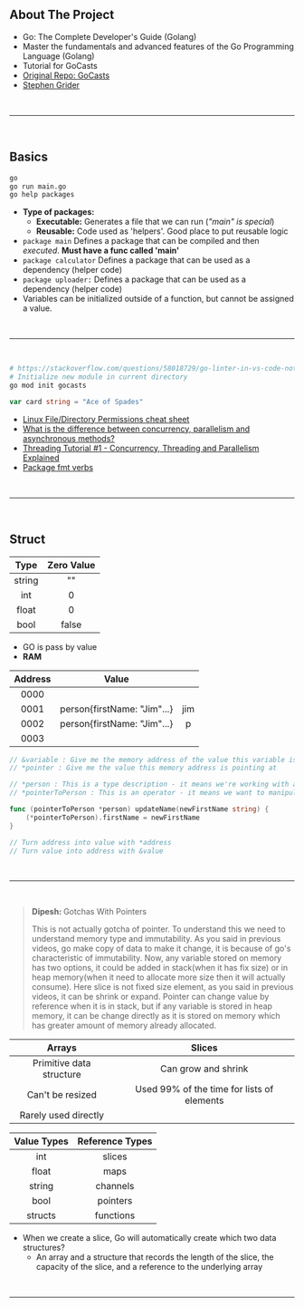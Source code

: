 ## About The Project

- Go: The Complete Developer's Guide (Golang)
- Master the fundamentals and advanced features of the Go Programming Language (Golang)
- Tutorial for GoCasts
- [Original Repo: GoCasts](https://github.com/StephenGrider/GoCasts)
- [Stephen Grider](https://github.com/StephenGrider)

&nbsp;

---

&nbsp;

## Basics

```sh
go
go run main.go
go help packages
```

- <b>Type of packages:</b>
  - <b>Executable:</b> Generates a file that we can run (<i>"main" is special</i>)
  - <b>Reusable:</b> Code used as 'helpers'. Good place to put reusable logic
- <code>package main</code> Defines a package that can be compiled and then _executed_. <b>Must have a func called 'main'</b>
- <code>package calculator</code> Defines a package that can be used as a dependency (helper code)
- <code>package uploader:</code> Defines a package that can be used as a dependency (helper code)
- Variables can be initialized outside of a function, but cannot be assigned a value.

&nbsp;

---

&nbsp;

```sh
# https://stackoverflow.com/questions/58018729/go-linter-in-vs-code-not-working-for-packages-across-multiple-files
# Initialize new module in current directory
go mod init gocasts
```

```go
var card string = "Ace of Spades"
```

- [Linux File/Directory Permissions cheat sheet](https://www.thegeekdiary.com/linux-file-directory-permissions-cheat-sheet/)
- [What is the difference between concurrency, parallelism and asynchronous methods?](https://stackoverflow.com/questions/4844637/what-is-the-difference-between-concurrency-parallelism-and-asynchronous-methods)
- [Threading Tutorial #1 - Concurrency, Threading and Parallelism Explained](https://www.youtube.com/watch?v=olYdb0DdGtM)
- [Package fmt verbs](https://pkg.go.dev/fmt)

&nbsp;

---

&nbsp;

## Struct

|  Type  | Zero Value |
| :----: | :--------: |
| string |     ""     |
|  int   |     0      |
| float  |     0      |
|  bool  |   false    |

- GO is pass by value
- <b>RAM</b>

| Address |            Value            |     |
| :-----: | :-------------------------: | :-: |
|  0000   |                             |     |
|  0001   | person{firstName: "Jim"...} | jim |
|  0002   | person{firstName: "Jim"...} |  p  |
|  0003   |                             |     |

```go
// &variable : Give me the memory address of the value this variable is pointing at
// *pointer : Give me the value this memory address is pointing at

// *person : This is a type description - it means we're working with a pointer to a person
// *pointerToPerson : This is an operator - it means we want to manipulate the value the pointer is referencing

func (pointerToPerson *person) updateName(newFirstName string) {
	(*pointerToPerson).firstName = newFirstName
}

// Turn address into value with *address
// Turn value into address with &value
```

&nbsp;

---

&nbsp;

> <b>Dipesh: </b> Gotchas With Pointers
>
> This is not actually gotcha of pointer. To understand this we need to understand memory type and immutability. As you said in previous videos, go make copy of data to make it change, it is because of go's characteristic of immutability. Now, any variable stored on memory has two options, it could be added in stack(when it has fix size) or in heap memory(when it need to allocate more size then it will actually consume). Here slice is not fixed size element, as you said in previous videos, it can be shrink or expand. Pointer can change value by reference when it is in stack, but if any variable is stored in heap memory, it can be change directly as it is stored on memory which has greater amount of memory already allocated.

|          Arrays          |                   Slices                   |
| :----------------------: | :----------------------------------------: |
| Primitive data structure |            Can grow and shrink             |
|     Can't be resized     | Used 99% of the time for lists of elements |
|   Rarely used directly   |                                            |

| Value Types | Reference Types |
| :---------: | :-------------: |
|     int     |     slices      |
|    float    |      maps       |
|   string    |    channels     |
|    bool     |    pointers     |
|   structs   |    functions    |

- When we create a slice, Go will automatically create which two data structures?
  - An array and a structure that records the length of the slice, the capacity of the slice, and a reference to the underlying array

&nbsp;

---

&nbsp;
